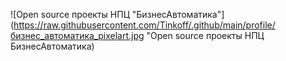 ![Open source проекты НПЦ "БизнесАвтоматика"](https://raw.githubusercontent.com/Tinkoff/.github/main/profile/бизнес_автоматика_pixelart.jpg "Open source проекты НПЦ БизнесАвтоматика)

